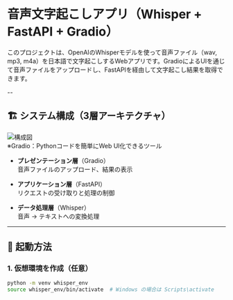 # 音声文字起こしアプリ（Whisper + FastAPI + Gradio）

このプロジェクトは、OpenAIのWhisperモデルを使って音声ファイル（wav, mp3, m4a）を日本語で文字起こしするWebアプリです。GradioによるUIを通じて音声ファイルをアップロードし、FastAPIを経由して文字起こし結果を取得できます。

--

## 🏗 システム構成（3層アーキテクチャ）

![構成図](images/)  
※Gradio：Pythonコードを簡単にWeb UI化できるツール

- **プレゼンテーション層**（Gradio）  
  音声ファイルのアップロード、結果の表示

- **アプリケーション層**（FastAPI）  
  リクエストの受け取りと処理の制御

- **データ処理層**（Whisper）  
  音声 → テキストへの変換処理

---

## 🚀 起動方法

### 1. 仮想環境を作成（任意）

```bash
python -m venv whisper_env
source whisper_env/bin/activate  # Windows の場合は Scripts\activate
